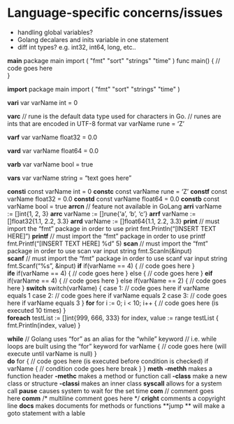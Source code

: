 # Language-specific concerns/issues
* handling global variables?
* Golang decalares and inits variable in one statement
* diff int types? e.g. int32, int64, long, etc..
 

**main**
	package main
	import ( 
    "fmt"
    "sort"
    "strings"
    "time"
	)
	func main() { 
		// code goes here  
	}
	
**import**
	package main
	import (
	"fmt"
	"sort"
	"strings"
	"time"
	)
	
**vari**
	var varName int = 0
	
**varc**
	// rune is the default data type used for characters in Go.
	// runes are ints that are encoded in UTF-8 format
	var varName rune = ‘Z’
	
**varf**
	var varName float32 = 0.0

**vard**
	var varName float64 = 0.0

**varb**
	var varName bool = true
	
**vars**
	var varName string = “text goes here”
	
**consti**
	const varName int = 0
**constc**
	const varName rune = ‘Z’
**constf**
	const varName float32 = 0.0
**constd**
	const varName float64 = 0.0
**constb**
	const varName bool = true
**arrcn**
	// feature not available in GoLang
**arri**
	varName := []int{1, 2, 3}
**arrc**
	varName := []rune{‘a’, ‘b’, ‘c’}
**arrf**
	varName := []float32{1.1, 2.2, 3.3}
**arrd**
	varName := []float64{1.1, 2.2, 3.3}
**print**
	// must import the “fmt” package in order to use print
	fmt.Println(“[INSERT TEXT HERE]”)
**printf**
	// must import the “fmt” package in order to use printf
	fmt.Printf(“[INSERT TEXT HERE] %d” 5)
**scan**
	// must import the “fmt” package in order to use scan
	var input string
	fmt.Scanln(&input)	
**scanf**
	// must import the “fmt” package in order to use scanf
	var input string
	fmt.Scanf(“%s”, &input)
**if**
	if(varName == 4) {
		// code goes here
	}		
**ife**
	if(varName == 4) {
		// code goes here
	} else {
		// code goes here
	}
**eif**
	if(varName == 4) {
		// code goes here
	}
	else if(varName 	== 2) {
		// code goes here
	}
**switch**
	switch(varName) {
	case 1:
		// code goes here if varName equals 1
	case 2:
		// code goes here if varName equals 2
	case 3:
		// code goes here if varName equals 3
	}
**for**
	for i := 0; i < 10; i++ {
		// code goes here (is executed 10 times)
	}		
**foreach**
	testList := []int{999, 666, 333}
 	         for index, value := range testList {
 	                 fmt.Println(index, value)
	       }

**while**
	// Golang uses “for” as an alias for the “while” keyword
	// i.e. while loops are built using the “for” keyword
	for varName {
		// code goes here (will execute until varName is null)
	}		
**do**
	for {
		// code goes here (is executed before condition is checked)
		if varName {
			// condition code goes here
			break 
		}
	}
**meth**
**-methh**		makes a function header
**-methc**		makes a method or function call
**-class**		make a new class or structure
**-classi**		makes an inner class
**syscall**		allows for a system call
**pause**		causes system to wait for the set time
**com**
	// comment goes here
**comm**
	/*
	multiline comment goes here
	*/
**cright**		comments a copyright line
**docs**		makes documents for methods or functions
**jump	**	will make a goto statement with a lable
